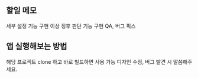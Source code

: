 ## 할일 메모

세부 설정 기능 구현
이상 징후 판단 기능 구현
QA, 버그 픽스

## 앱 실행해보는 방법
해당 프로젝트 clone 하고 바로 빌드하면 사용 가능
디자인 수정,  버그 발견 시 말씀해주세요.